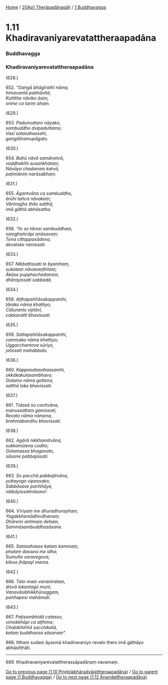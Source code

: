 
[Home](/) / [20Ap1 Therāpadānapāḷi](../../20Ap1.md) / [1 Buddhavagga](../1.md)

# 1.11 Khadiravaniyarevatattheraapadāna

### Buddhavagga

### Khadiravaniyarevatattheraapadāna

(628.)

652\. _“Gaṅgā bhāgīrathī nāma,_  
_himavantā pabhāvitā;_  
_Kutitthe nāviko āsiṃ,_  
_orime ca tariṃ ahaṃ._  


(629.)

653\. _Padumuttaro nāyako,_  
_sambuddho dvipaduttamo;_  
_Vasī satasahassehi,_  
_gaṅgātīramupāgato._  


(630.)

654\. _Bahū nāvā samānetvā,_  
_vaḍḍhakīhi susaṅkhataṃ;_  
_Nāvāya chadanaṃ katvā,_  
_paṭimāniṃ narāsabhaṃ._  


(631.)

655\. _Āgantvāna ca sambuddho,_  
_ārūhi tañca nāvakaṃ;_  
_Vārimajjhe ṭhito satthā,_  
_imā gāthā abhāsatha._  


(632.)

656\. _‘Yo so tāresi sambuddhaṃ,_  
_saṃghañcāpi anāsavaṃ;_  
_Tena cittappasādena,_  
_devaloke ramissati._  


(633.)

657\. _Nibbattissati te byamhaṃ,_  
_sukataṃ nāvasaṇṭhitaṃ;_  
_Ākāse pupphachadanaṃ,_  
_dhārayissati sabbadā._  


(634.)

658\. _Aṭṭhapaññāsakappamhi,_  
_tārako nāma khattiyo;_  
_Cāturanto vijitāvī,_  
_cakkavattī bhavissati._  


(635.)

659\. _Sattapaññāsakappamhi,_  
_cammako nāma khattiyo;_  
_Uggacchantova sūriyo,_  
_jotissati mahabbalo._  


(636.)

660\. _Kappasatasahassamhi,_  
_okkākakulasambhavo;_  
_Gotamo nāma gottena,_  
_satthā loke bhavissati._  


(637.)

661\. _Tidasā so cavitvāna,_  
_manussattaṃ gamissati;_  
_Revato nāma nāmena,_  
_brahmabandhu bhavissati._  


(638.)

662\. _Agārā nikkhamitvāna,_  
_sukkamūlena codito;_  
_Gotamassa bhagavato,_  
_sāsane pabbajissati._  


(639.)

663\. _So pacchā pabbajitvāna,_  
_yuttayogo vipassako;_  
_Sabbāsave pariññāya,_  
_nibbāyissatināsavo’._  


(640.)

664\. _Vīriyaṃ me dhuradhorayhaṃ,_  
_Yogakkhemādhivāhanaṃ;_  
_Dhāremi antimaṃ dehaṃ,_  
_Sammāsambuddhasāsane._  


(641.)

665\. _Satasahasse kataṃ kammaṃ,_  
_phalaṃ dassesi me idha;_  
_Sumutto saravegova,_  
_kilese jhāpayī mama._  


(642.)

666\. _Tato maṃ vananirataṃ,_  
_disvā lokantagū muni;_  
_Vanavāsibhikkhūnaggaṃ,_  
_paññapesi mahāmati._  


(643.)

667\. _Paṭisambhidā catasso,_  
_vimokkhāpi ca aṭṭhime;_  
_Chaḷabhiññā sacchikatā,_  
_kataṃ buddhassa sāsanaṃ”._  


668\. Itthaṃ sudaṃ āyasmā khadiravaniyo revato thero imā gāthāyo abhāsitthāti.

---

669\. Khadiravaniyarevatattherassāpadānaṃ navamaṃ.



[Go to previous page (1.10 Piṇḍolabhāradvājattheraapadāna)](1.10.md) / [Go to parent page (1 Buddhavagga)](../1.md) / [Go to next page (1.12 Ānandattheraapadāna)](1.12.md)



